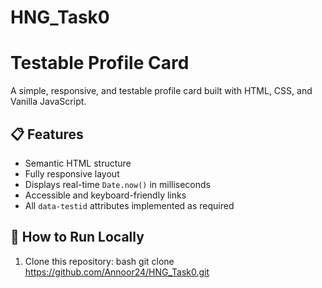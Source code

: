 # HNG_Task0
# Testable Profile Card

A simple, responsive, and testable profile card built with HTML, CSS, and Vanilla JavaScript.

## 📋 Features
- Semantic HTML structure
- Fully responsive layout
- Displays real-time `Date.now()` in milliseconds
- Accessible and keyboard-friendly links
- All `data-testid` attributes implemented as required

## 🧩 How to Run Locally
1. Clone this repository:
   bash
   git clone https://github.com/Annoor24/HNG_Task0.git
